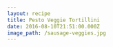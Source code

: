 ```yaml
---
layout: recipe
title: Pesto Veggie Tortillini
date: 2016-08-10T21:51:00.000Z
image_path: /sausage-veggies.jpg
---
```

